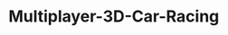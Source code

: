 # Multiplayer-3D-Car-Racing



<!--


+7500 - 8/3/24
+3000 - 9/3/24
+2500 - 10/3/24
+800  - 11/3/24
+1200 - 12/3/24
+2700 - 13/3/24
+3000 - 14/3/24
+2800 - 15/3/24
+3700 - 17/3/24
+2000 - 18/3/24
----------------
29200
----------------


-->